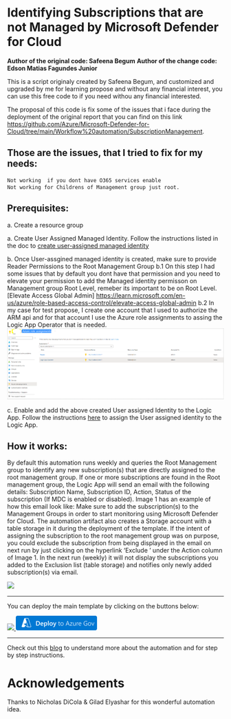 # Identifying Subscriptions that are not Managed by Microsoft Defender for Cloud
**Author of the original code: Safeena Begum**
**Author of the change code: Edson Matias Fagundes Junior**

This is a script originaly created by Safeena Begum, and customized and upgraded by me for learning propose and without any financial interest, you can use this free code to if you need withou any financial interested. 

The proposal of this code is fix some of the issues that i face during the deployment of the original report that you can find on this link https://github.com/Azure/Microsoft-Defender-for-Cloud/tree/main/Workflow%20automation/SubscriptionManagement.

## Those are the issues, that I tried to fix for my needs:
    Not working  if you dont have O365 services enable
    Not working for Childrens of Management group just root.

## Prerequisites:

a. Create a resource group

a. Create User Assigned Managed Identity. Follow the instructions listed in the doc to [create user-assigned managed identity](https://docs.microsoft.com/en-us/azure/active-directory/managed-identities-azure-resources/how-to-manage-ua-identity-portal#create-a-user-assigned-managed-identity)

b. Once User-assgined managed identity is created, make sure to provide Reader Permissions to the Root Management Group
        b.1 On this step I had some issues that by default you dont have that permission and you need to elevate your permission to add the Managed identity permisson on Management group Root Level, remeber its important to be on Root Level. [Elevate Access Global Admin] https://learn.microsoft.com/en-us/azure/role-based-access-control/elevate-access-global-admin
    b.2 In my case for test propose, I create one account that I used to authorize the ARM api and for that account I use the   Azure role assignments to assing the Logic App Operator that is needed.
    ![Alt text](image.png) 

c. Enable and add the above created User assigned Identity to the Logic App. Follow the instructions [here](https://docs.microsoft.com/en-us/azure/logic-apps/create-managed-service-identity#create-user-assigned-identity-in-the-azure-portal) to assign the User assigned identity to the Logic App. 

## How it works: 
By default this automation runs weekly and queries the Root Management group to identify any new subscription(s) that are directly assigned to the root management group. 
If one or more subscriptions are found in the Root management group, the Logic App will send an email with the following details: Subscription Name, Subscription ID, Action, Status of the subscription (If MDC is enabled or disabled). Image 1 has an example of how this email look like:
Make sure to add the subscription(s) to the Management Groups in order to start monitoring using Microsoft Defender for Cloud.
The automation artifact also creates a Storage account with a table storage in it during the deployment of the template. If the intent of assigning the subscription to the root management group was on purpose, you could exclude the subscription from being displayed in the email on next run by just clicking on the hyperlink ‘Exclude <subscriptionname>’ under the Action column of Image 1. 
In the next run (weekly) it will not display the subscriptions you added to the Exclusion list (table storage) and notifies only newly added subscription(s) via email. 

![](https://github.com/Azure/Azure-Security-Center/blob/master/Workflow%20automation/SubscriptionManagement/Images/ExampleEmailOutput.PNG)
***

You can deploy the main template by clicking on the buttons below:

<a href="https://portal.azure.com/#create/Microsoft.Template/uri/https%3A%2F%2Fraw.githubusercontent.com%2FAzure%2FAzure-Security-Center%2Fmaster%2FWorkflow%2520automation%2FSubscriptionManagement%2Fazuredeploy.json" target="_blank">
    <img src="https://aka.ms/deploytoazurebutton"/>
</a>
<a href="https://portal.azure.com/#create/Microsoft.Template/uri/https%3A%2F%2Fraw.githubusercontent.com%2FAzure%2FAzure-Security-Center%2Fmaster%2FWorkflow%2520automation%2FSubscriptionManagement%2Fazuredeploy.json" target="_blank">
<img src="https://raw.githubusercontent.com/Azure/azure-quickstart-templates/master/1-CONTRIBUTION-GUIDE/images/deploytoazuregov.png"/>
</a> 

***
Check out this [blog](https://techcommunity.microsoft.com/t5/azure-security-center/identifying-subscriptions-that-are-not-managed-by-azure-security/ba-p/2111408) to understand more about the automation and for step by step instructions. 

# Acknowledgements
Thanks to Nicholas DiCola & Gilad Elyashar for this wonderful automation idea. <br>
